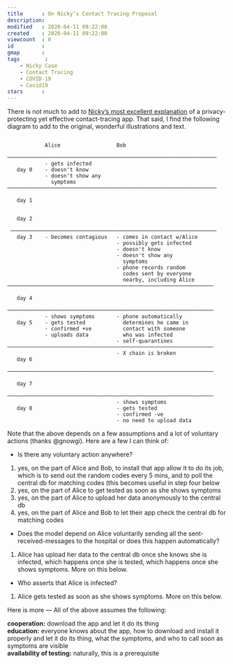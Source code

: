 ```yaml
---
title      : On Nicky’s Contact Tracing Proposal
description: 
modified   : 2020-04-11 09:22:00
created    : 2020-04-11 09:22:00
viewcount  : 0
id         : 
gmap       : 
tags        :
    - Nicky Case
    - Contact Tracing
    - COVID-19
    - Covid19
stars      : 
---
```


There is not much to add to [Nicky’s most excellent explanation](https://ncase.me/contact-tracing/) of a privacy-protecting yet effective contact-tracing app. That said, I find the following diagram to add to the original, wonderful illustrations and text.

```
                                                                   
            Alice                  Bob                             
                                                                   
───────────────────────────────────────────────────────────────────
            - gets infected                                        
   day 0    - doesn't know                                         
            - doesn't show any                                     
              symptoms                                             
───────────────────────────────────────────────────────────────────
                                                                   
   day 1                                                           
                                                                   
                                                                   
   day 2                                                           
                                                                   
 ──────────────────────────────────────────────────────────────────
   day 3    - becomes contagious   - comes in contact w/Alice      
                                   - possibly gets infected        
                                   - doesn't know                  
                                   - doesn't show any              
                                     symptoms                      
                                   - phone records random          
                                     codes sent by everyone        
                                     nearby, including Alice       
────────────────────────────────────────────────────────────────── 
                                                                   
   day 4                                                           
                                                                   
────────────────────────────────────────────────────────────────── 
            - shows symptoms       - phone automatically           
   day 5    - gets tested            determines he came in         
            - confirmed +ve          contact with someone          
            - uploads data           who was infected              
                                   - self-quarantines              
────────────────────────────────────────────────────────────────── 
                                   - X chain is broken             
   day 6                                                           
                                                                   
────────────────────────────────────────────────────────────────── 
                                                                   
   day 7                                                           
                                                                   
────────────────────────────────────────────────────────────────── 
                                   - shows symptoms                
   day 8                           - gets tested                   
                                   - confirmed -ve                 
                                   - no need to upload data        
 ```

 Note that the above depends on a few assumptions and a lot of voluntary actions (thanks @gnowgi). Here are a few I can think of:

- Is there any voluntary action anywhere?
1. yes, on the part of Alice and Bob, to install that app allow it to do its job, which is to send out the random codes every 5 mins, and to poll the central db for matching codes (this becomes useful in step four below
2. yes, on the part of Alice to get tested as soon as she shows symptoms
3. yes, on the part of Alice to upload her data anonymously to the central db
4. yes, on the part of Alice and Bob to let their app check the central db for matching codes

- Does the model depend on Alice voluntarily sending all the sent-received-messages to the hospital or does this happen automatically?
1. Alice has upload her data to the central db once she knows she is infected, which happens once she is tested, which happens once she shows symptoms. More on this below.

- Who asserts that Alice is infected?
1. Alice gets tested as soon as she shows symptoms. More on this below.

Here is more — All of the above assumes the following:

**cooperation:** download the app and let it do its thing  
**education:** everyone knows about the app, how to download and install it properly and let it do its thing, what the symptoms, and who to call soon as symptoms are visible  
**availability of testing:** naturally, this is a prerequisite